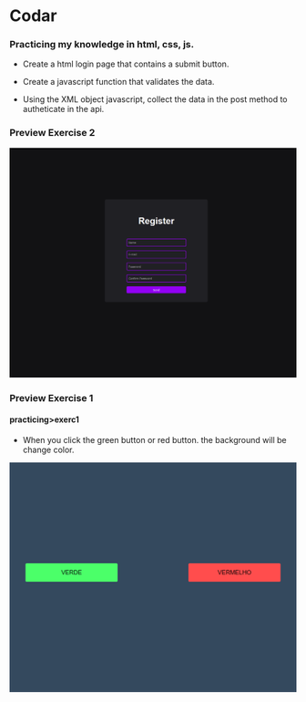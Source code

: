 # Codar 
### Practicing my knowledge in html, css, js.

- Create a html login page that contains a submit button.

- Create a javascript function that validates the data.

- Using the XML object javascript, collect the data in the post method to autheticate in the api.

### Preview Exercise 2 
  
<img src="/prints/login.png">

### Preview Exercise 1
  #### practicing>exerc1

- When you click the green button or red button. the background will be change color.
  
<img src="/prints/alterstyle.png">

